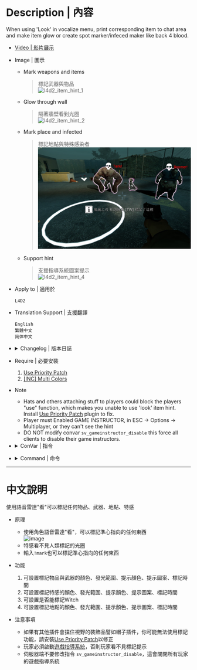# Description | 內容
When using 'Look' in vocalize menu, print corresponding item to chat area and make item glow or create spot marker/infeced maker like back 4 blood.

* [Video | 影片展示](https://youtu.be/YkMDgmmoyts)

* Image | 圖示
	* Mark weapons and items
        > 標記武器與物品
        <br/>![l4d2_item_hint_1](image/l4d2_item_hint_1.jpg)
	* Glow through wall
        > 隔著牆壁看到光圈
        <br/>![l4d2_item_hint_2](image/l4d2_item_hint_2.jpg)
	* Mark place and infected
        > 標記地點與特殊感染者
        <br/>![l4d2_item_hint_3](image/l4d2_item_hint_3.jpg)
	* Support hint
        > 支援指導系統圖案提示
        <br/>![l4d2_item_hint_4](image/l4d2_item_hint_4.jpg)

* Apply to | 適用於
    ```
    L4D2
    ```

* Translation Support | 支援翻譯
	```
	English
	繁體中文
	简体中文
	```

* <details><summary>Changelog | 版本日誌</summary>

	* v2.6 (2023-3-8)
        * Translation Support

	* v2.5 (2022-12-27)
        * Add MultiColors

	* v2.4 (2022-12-24)
        * Add Command ```sm_mark```, Mark item/infected/spot for people who don't have 'Look' in vocalize menu

	* v2.3 (2022-10-02)
        * [AlliedModders Post](https://forums.alliedmods.net/showpost.php?p=2765332&postcount=30)
        * Add all gun weapons, melee weapons, minigun, ammo and items.
        * Add cooldown.
        * Add Item Glow, everyone can see the item through wall.
        * Add sound.
        * Fixes custom vocalizers that uses SmartLook with capitals.
        * Add Spot Marker, using 'Look' in vocalize menu to mark the area.
        * Add Infected Marker, using 'Look' in vocalize menu to mark the infected.
        * Add Instructor hint, display instructor hint on Spot Marker/Item Hint
        * Marker priority: Infected maker > Item hint > Spot marker

	* v0.2
	    * [Original Post by fdxx](https://forums.alliedmods.net/showthread.php?t=333669)
</details>

* Require | 必要安裝
	1. [Use Priority Patch](https://forums.alliedmods.net/showthread.php?t=327511)
    2. [[INC] Multi Colors](https://github.com/fbef0102/L4D1_2-Plugins/releases/tag/Multi-Colors)

* Note
	* Hats and others attaching stuff to players could block the players "use" function, which makes you unable to use 'look' item hint. Install [Use Priority Patch](https://forums.alliedmods.net/showthread.php?t=327511) plugin to fix.
	* Player must Enabled GAME INSTRUCTOR, in ESC -> Options -> Multiplayer, or they can't see the hint
    * DO NOT modify convar ```sv_gameinstructor_disable``` this force all clients to disable their game instructors.

* <details><summary>ConVar | 指令</summary>

	* cfg/sourcemod/l4d2_item_hint.cfg
        ```php
        // ---Item Hint---
        // Cold Down Time in seconds a player can use 'Look' Item Hint again.
        l4d2_item_hint_cooldown_time "1.0"

        // How close can a player use 'Look' item hint.
        l4d2_item_hint_use_range "150"

        // Item Hint Sound. (relative to to sound/, Empty = OFF)
        l4d2_item_hint_use_sound "buttons/blip1.wav"

        // Changes how Item Hint displays. (0: Disable, 1:In chat, 2: In Hint Box, 3: In center text)
        l4d2_item_hint_announce_type "1"

        // Item Glow Time.
        l4d2_item_hint_glow_timer "10.0"

        // Item Glow Range.
        l4d2_item_hint_glow_range "800"

        // Item Glow Color, Three values between 0-255 separated by spaces. (Empty = Disable Item Glow)
        l4d2_item_hint_glow_color "0 255 255"

        // If 1, Create instructor hint on marked item.
        l4d2_item_instructorhint_enable "1"

        // Instructor hint color on marked item.
        l4d2_item_instructorhint_color "0 255 255"

        //Instructor icon name on marked item. (For more icons: https://developer.valvesoftware.com/wiki/Env_instructor_hint)
        l4d2_item_instructorhint_icon "icon_interact"
            
        // ---Spot Marker---
        // Cold Down Time in seconds a player can use 'Look' Spot Marker again.
        l4d2_spot_marker_cooldown_time "2.5"

        // How far away can a player use 'Look' Spot Marker.
        l4d2_spot_marker_use_range "1800"

        // Spot Marker Sound. (relative to to sound/, Empty = OFF)
        l4d2_spot_marker_use_sound "buttons/blip1.wav"

        // Spot Marker Duration.
        l4d2_spot_marker_duration "10.0"

        // Spot Marker Glow Color, Three values between 0-255 separated by spaces. (Empty = Disable Spot Marker)
        l4d2_spot_marker_color "200 200 200"

        // Spot Marker Sprite model. (Empty=Disable)
        l4d2_spot_marker_sprite_model "materials/vgui/icon_arrow_down.vmt"

        // If 1, Create instructor hint on Spot Marker.
        l4d2_spot_marker_instructorhint_enable "1"

        // Instructor hint color on Spot Marker.
        l4d2_spot_marker_instructorhint_color "200 200 200"

        // Instructor icon name on Spot Marker.
        l4d2_spot_marker_instructorhint_icon "icon_info"
            
        // ---Infected Marker---
        // Cold Down Time in seconds a player can use 'Look' Infected Marker again.
        l4d2_infected_marker_cooldown_time "0.25"

        // How far away can a player use 'Look' Infected Marker.
        l4d2_infected_marker_use_range "1800"

        // Infected Marker Sound. (relative to to sound/, Empty = OFF)
        l4d2_infected_marker_use_sound "items/suitchargeok1.wav"

        // Changes how infected marker hint displays. (0: Disable, 1:In chat, 2: In Hint Box, 3: In center text)
        l4d2_infected_marker_announce_type "1"

        // Infected Marker Glow Time.
        l4d2_infected_marker_glow_timer "10.0"

        // Infected Marker Glow Rang
        l4d2_infected_marker_glow_range "2500"

        // Infected Marker Glow Color, Three values between 0-255 separated by spaces. (Empty = Disable Infected Marker)
        l4d2_infected_marker_glow_color "255 120 203"

        // If 1, Enable 'Look' Infected Marker on witch.
        l4d2_infected_marker_witch_enable "1"
        ```
</details>

* <details><summary>Command | 命令</summary>

	* **Mark item/infected/spot**
        ```php
        sm_mark
        ```
</details>

- - - -
# 中文說明
使用語音雷達"看"可以標記任何物品、武器、地點、特感

* 原理
	* 使用角色語音雷達"看"，可以標記準心指向的任何東西
    <br/>![image](https://user-images.githubusercontent.com/12229810/203991725-dcccd931-3079-4a32-a560-796da31c44d4.png)
    * 特感看不見人類標記的光圈
    * 輸入```!mark```也可以標記準心指向的任何東西

* 功能
	1. 可設置標記物品與武器的顏色、發光範圍、提示顏色、提示圖案、標記時間
	2. 可設置標記特感的顏色、發光範圍、提示顏色、提示圖案、標記時間
	3. 可設置是否能標記Witch
	4. 可設置標記地點的顏色、發光範圍、提示顏色、提示圖案、標記時間

* 注意事項
	* 如果有其他插件會擋住視野的裝飾品譬如帽子插件，你可能無法使用標記功能，請安裝[Use Priority Patch](https://forums.alliedmods.net/showthread.php?t=327511)以修正
	* 玩家必須啟動[遊戲指導系統](https://github.com/fbef0102/Game-Private_Plugin/tree/main/Tutorial_%E6%95%99%E5%AD%B8%E5%8D%80/Chinese_%E7%B9%81%E9%AB%94%E4%B8%AD%E6%96%87/Game#%E5%95%9F%E5%8B%95%E9%81%8A%E6%88%B2%E6%8C%87%E5%B0%8E%E7%B3%BB%E7%B5%B1)，否則玩家看不見標記提示
    * 伺服器端不要修改指令 ```sv_gameinstructor_disable```，這會關閉所有玩家的遊戲指導系統
